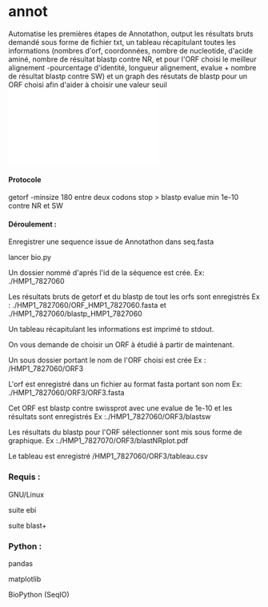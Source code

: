# annot
Automatise les premières étapes de Annotathon, output les résultats bruts demandé sous forme de fichier txt, un tableau récapitulant toutes les informations (nombres d'orf, coordonnées, nombre de nucleotide, d'acide aminé, nombre de résultat blastp contre NR, et pour l'ORF choisi le meilleur alignement -pourcentage d'identité, longueur alignement, evalue + nombre de résultat blastp contre SW)
et un graph des résutats de blastp pour un ORF choisi afin d'aider à choisir une valeur seuil ![Screenshot](/HMP1_7827070/ORF3/blastNRplot.pdf)

#### Protocole 
getorf -minsize 180 entre deux codons stop > blastp evalue min 1e-10 contre NR et SW 

#### Déroulement : 

Enregistrer une sequence issue de Annotathon dans seq.fasta 

lancer bio.py 

Un dossier nommé d'aprés l'id de la séquence est crée. Ex: ./HMP1_7827060

Les résultats bruts de getorf et du blastp de tout les orfs sont enregistrés Ex : ./HMP1_7827060/ORF_HMP1_7827060.fasta et ./HMP1_7827060/blastp_HMP1_7827060

Un tableau récapitulant les informations est imprimé to stdout. 

On vous demande de choisir un ORF à étudié à partir de maintenant.

Un sous dossier portant le nom de l'ORF choisi est crée Ex : /HMP1_7827060/ORF3

L'orf est enregistré dans un fichier au format fasta portant son nom Ex: ./HMP1_7827060/ORF3/ORF3.fasta

Cet ORF est blastp contre swissprot avec une evalue de 1e-10 et les résultats sont enregistrés Ex :./HMP1_7827060/ORF3/blastsw

Les résultats du blastp pour l'ORF sélectionner sont mis sous forme de graphique. Ex :./HMP1_7827070/ORF3/blastNRplot.pdf


Le tableau est enregistré /HMP1_7827060/ORF3/tableau.csv



### Requis : 

GNU/Linux

suite ebi 

suite blast+


### Python : 

pandas

matplotlib

BioPython (SeqIO)
